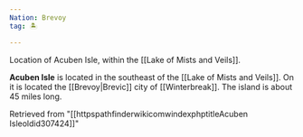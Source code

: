 ```yaml
---
Nation: Brevoy
tag: 🏝️

---
```


Location of Acuben Isle, within the [[Lake of Mists and Veils]].
> 
**Acuben Isle** is located in the southeast of the [[Lake of Mists and Veils]]. On it is located the [[Brevoy|Brevic]] city of [[Winterbreak]]. The island is about 45 miles long.








Retrieved from "[[httpspathfinderwikicomwindexphptitleAcuben Isleoldid307424]]"
